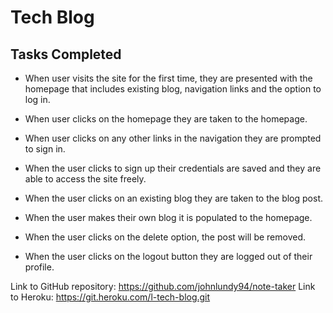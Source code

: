 # Tech Blog

## Tasks Completed

- When user visits the site for the first time, they are presented with the homepage that includes existing blog, navigation links and the option to log in.

- When user clicks on the homepage they are taken to the homepage.

- When user clicks on any other links in the navigation they are prompted to sign in.

- When the user clicks to sign up their credentials are saved and they are able to access the site freely.

- When the user clicks on an existing blog they are taken to the blog post.

- When the user makes their own blog it is populated to the homepage.

- When the user clicks on the delete option, the post will be removed.

- When the user clicks on the logout button they are logged out of their profile.

Link to GitHub repository: https://github.com/johnlundy94/note-taker
Link to Heroku: https://git.heroku.com/l-tech-blog.git
